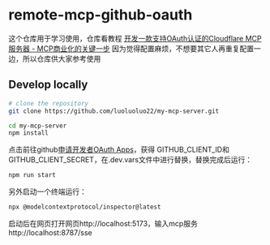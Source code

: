 # remote-mcp-github-oauth

这个仓库用于学习使用，仓库看教程
[开发一款支持OAuth认证的Cloudflare MCP服务器 - MCP商业化的关键一步](https://www.bilibili.com/video/BV11RZMYnECi/?vd_source=0eaa8407ec8edd1e9f2a0abf6e126bf6)
因为觉得配置麻烦，不想要其它人再重复配置一边，所以仓库供大家参考使用


## Develop locally

```bash
# clone the repository
git clone https://github.com/luoluoluo22/my-mcp-server.git

cd my-mcp-server
npm install
```

点击前往github[申请开发者OAuth Apps](https://github.com/settings/developers)，获得
GITHUB_CLIENT_ID和GITHUB_CLIENT_SECRET，在.dev.vars文件中进行替换，替换完成后运行：
```bash
npm run start
```

另外启动一个终端运行：
```bash
npx @modelcontextprotocol/inspector@latest
```
启动后在网页打开网页http://localhost:5173，输入mcp服务
http://localhost:8787/sse
